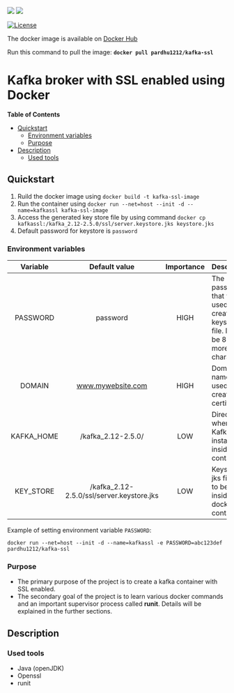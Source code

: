![](https://github.com/PardhuMadipalli/kafka-ssl-docker/workflows/Publish%20Docker%20image/badge.svg)  ![](https://github.com/PardhuMadipalli/kafka-ssl-docker/workflows/Shellcheck/badge.svg) 

[![License](https://img.shields.io/badge/License-Apache%202.0-blue.svg)](https://opensource.org/licenses/Apache-2.0)

The docker image is available on [Docker Hub](https://hub.docker.com/r/pardhu1212/kafka-ssl)

Run this command to pull the image: **`docker pull pardhu1212/kafka-ssl`**

# Kafka broker with SSL enabled using Docker
<!-- START doctoc generated TOC please keep comment here to allow auto update -->
<!-- DON'T EDIT THIS SECTION, INSTEAD RE-RUN doctoc TO UPDATE -->
**Table of Contents**

- [Quickstart](#quickstart)
  - [Environment variables](#environment-variables)
  - [Purpose](#purpose)
- [Description](#description)
  - [Used tools](#used-tools)

<!-- END doctoc generated TOC please keep comment here to allow auto update -->

    
## Quickstart
1. Ruild the docker image using `docker build -t kafka-ssl-image`
2. Run the container using `docker run --net=host --init -d --name=kafkassl kafka-ssl-image`
3. Access the generated key store file by using command `docker cp kafkassl:/kafka_2.12-2.5.0/ssl/server.keystore.jks keystore.jks`
4. Default password for keystore is `password`

### Environment variables

| Variable   | Default value                             | Importance | Description                                                                                | 
|:----------:|:-----------------------------------------:|:----------:|:-------------------------------------------------------------------------------------------|
| PASSWORD   | password                                  | HIGH       | The password that will be used to create keystore file. Must be 8 or more characters.      |
| DOMAIN     | www.mywebsite.com                         | HIGH       | Domain name to be used while creating the certificate.                                     |
| KAFKA_HOME | /kafka_2.12-2.5.0/                        | LOW        | Directory where Kafka is installed inside the container.                                   |
| KEY_STORE  | /kafka_2.12-2.5.0/ssl/server.keystore.jks | LOW        | Keystore jks file path to be used inside docker container.                                 | 


Example of setting environment variable `PASSWORD`: 
```
docker run --net=host --init -d --name=kafkassl -e PASSWORD=abc123def pardhu1212/kafka-ssl
```


### Purpose
- The primary purpose of the project is to create a kafka container with SSL enabled.
- The secondary goal of the project is to learn various docker commands and an important supervisor process called **runit**. Details will be explained in the further sections.

## Description

### Used tools 

- Java (openJDK)
- Openssl
- runit

